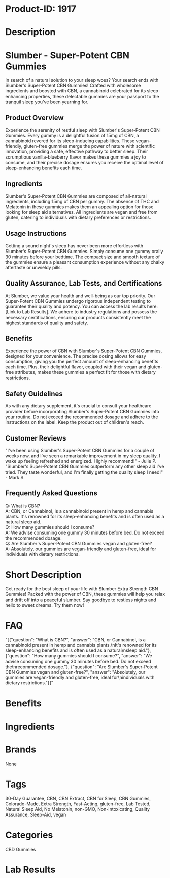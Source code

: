 # Product-ID: 1917

# Description

<h1>Slumber - Super-Potent CBN Gummies</h1>
<p>In search of a natural solution to your sleep woes? Your search ends with Slumber's Super-Potent CBN Gummies! Crafted with wholesome ingredients and boosted with CBN, a cannabinoid celebrated for its sleep-enhancing properties, these delectable gummies are your passport to the tranquil sleep you've been yearning for.</p>
<h2>Product Overview</h2>
<p>Experience the serenity of restful sleep with Slumber's Super-Potent CBN Gummies. Every gummy is a delightful fusion of 15mg of CBN, a cannabinoid revered for its sleep-inducing capabilities. These vegan-friendly, gluten-free gummies merge the power of nature with scientific innovation, providing a safe, effective pathway to better sleep. Their scrumptious vanilla-blueberry flavor makes these gummies a joy to consume, and their precise dosage ensures you receive the optimal level of sleep-enhancing benefits each time.</p>
<h2>Ingredients</h2>
<p>Slumber's Super-Potent CBN Gummies are composed of all-natural ingredients, including 15mg of CBN per gummy. The absence of THC and Melatonin in these gummies makes them an appealing option for those looking for sleep aid alternatives. All ingredients are vegan and free from gluten, catering to individuals with dietary preferences or restrictions.</p>
<h2>Usage Instructions</h2>
<p>Getting a sound night's sleep has never been more effortless with Slumber's Super-Potent CBN Gummies. Simply consume one gummy orally 30 minutes before your bedtime. The compact size and smooth texture of the gummies ensure a pleasant consumption experience without any chalky aftertaste or unwieldy pills.</p>
<h2>Quality Assurance, Lab Tests, and Certifications</h2>
<p>At Slumber, we value your health and well-being as our top priority. Our Super-Potent CBN Gummies undergo rigorous independent testing to guarantee their quality and potency. You can access the lab results here: [Link to Lab Results]. We adhere to industry regulations and possess the necessary certifications, ensuring our products consistently meet the highest standards of quality and safety.</p>
<h2>Benefits</h2>
<p>Experience the power of CBN with Slumber's Super-Potent CBN Gummies, designed for your convenience. The precise dosing allows for easy consumption, giving you the perfect amount of sleep-enhancing benefits each time. Plus, their delightful flavor, coupled with their vegan and gluten-free attributes, makes these gummies a perfect fit for those with dietary restrictions.</p>
<h2>Safety Guidelines</h2>
<p>As with any dietary supplement, it's crucial to consult your healthcare provider before incorporating Slumber's Super-Potent CBN Gummies into your routine. Do not exceed the recommended dosage and adhere to the instructions on the label. Keep the product out of children's reach.</p>
<h2>Customer Reviews</h2>
<p>"I've been using Slumber's Super-Potent CBN Gummies for a couple of weeks now, and I've seen a remarkable improvement in my sleep quality. I wake up feeling refreshed and energized. Highly recommend!" - Julie P.<br />
"Slumber's Super-Potent CBN Gummies outperform any other sleep aid I've tried. They taste wonderful, and I'm finally getting the quality sleep I need!" - Mark S.</p>
<h2>Frequently Asked Questions</h2>
<p>Q: What is CBN?<br />
A: CBN, or Cannabinol, is a cannabinoid present in hemp and cannabis plants. It's renowned for its sleep-enhancing benefits and is often used as a natural sleep aid.<br />
Q: How many gummies should I consume?<br />
A: We advise consuming one gummy 30 minutes before bed. Do not exceed the recommended dosage.<br />
Q: Are Slumber's Super-Potent CBN Gummies vegan and gluten-free?<br />
A: Absolutely, our gummies are vegan-friendly and gluten-free, ideal for individuals with dietary restrictions.</p>


# Short Description

<p>Get ready for the best sleep of your life with Slumber Extra Strength CBN Gummies! Packed with the power of CBN, these gummies will help you relax and drift off into a peaceful slumber. Say goodbye to restless nights and hello to sweet dreams. Try them now!</p>


# FAQ
"[{\"question\": \"What is CBN?\", \"answer\": \"CBN, or Cannabinol, is a cannabinoid present in hemp and cannabis plants.\\nIt's renowned for its sleep-enhancing benefits and is often used as a natural\\nsleep aid.\"}, {\"question\": \"How many gummies should I consume?\", \"answer\": \"We advise consuming one gummy 30 minutes before bed. Do not exceed the\\nrecommended dosage.\"}, {\"question\": \"Are Slumber's Super-Potent CBN Gummies vegan and gluten-free?\", \"answer\": \"Absolutely, our gummies are vegan-friendly and gluten-free, ideal for\\nindividuals with dietary restrictions.\"}]"

# Benefits



# Ingredients



# Brands

None

# Tags

30-Day Guarantee, CBN, CBN Extract, CBN for Sleep, CBN Gummies, Colorado-Made, Extra Strength, Fast-Acting, gluten-free, Lab Tested, Natural Sleep Aid, No Melatonin, non-GMO, Non-Intoxicating, Quality Assurance, Sleep-Aid, vegan

# Categories

CBD Gummies

# Lab Results
